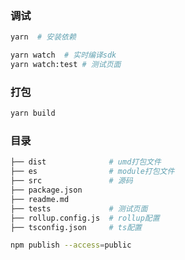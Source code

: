 ### 调试

```bash
yarn  # 安装依赖

yarn watch  # 实时编译sdk
yarn watch:test # 测试页面
```

### 打包

```bash
yarn build
```

### 目录

```bash
├── dist              # umd打包文件
├── es                # module打包文件
├── src               # 源码
├── package.json
├── readme.md
├── tests             # 测试页面
├── rollup.config.js  # rollup配置
├── tsconfig.json     # ts配置
```

```bash
npm publish --access=public
```
